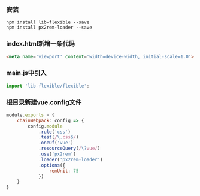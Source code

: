 ### 安装

```
npm install lib-flexible --save
npm install px2rem-loader --save
```



### index.html新增一条代码

```html
<meta name='viewport' content='width=device-width, initial-scale=1.0'>
```



### main.js中引入

```js
import 'lib-flexible/flexible';
```



### 根目录新建vue.config文件

```js
module.exports = {
	chainWebpack: config => {
        config.module
        	.rule('css')
        	.test(/\.css$/)
        	.oneOf('vue')
        	.resourceQuery(/\?vue/)
        	.use('px2rem')
        	.loader('px2rem-loader')
        	.options({
                remUnit: 75
            })
    }
}
```

